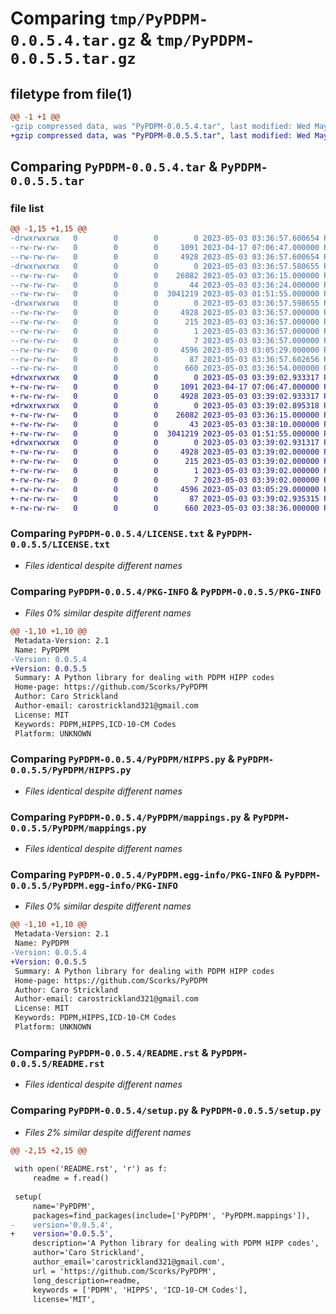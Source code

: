 # Comparing `tmp/PyPDPM-0.0.5.4.tar.gz` & `tmp/PyPDPM-0.0.5.5.tar.gz`

## filetype from file(1)

```diff
@@ -1 +1 @@
-gzip compressed data, was "PyPDPM-0.0.5.4.tar", last modified: Wed May  3 03:36:57 2023, max compression
+gzip compressed data, was "PyPDPM-0.0.5.5.tar", last modified: Wed May  3 03:39:02 2023, max compression
```

## Comparing `PyPDPM-0.0.5.4.tar` & `PyPDPM-0.0.5.5.tar`

### file list

```diff
@@ -1,15 +1,15 @@
-drwxrwxrwx   0        0        0        0 2023-05-03 03:36:57.600654 PyPDPM-0.0.5.4/
--rw-rw-rw-   0        0        0     1091 2023-04-17 07:06:47.000000 PyPDPM-0.0.5.4/LICENSE.txt
--rw-rw-rw-   0        0        0     4928 2023-05-03 03:36:57.600654 PyPDPM-0.0.5.4/PKG-INFO
-drwxrwxrwx   0        0        0        0 2023-05-03 03:36:57.580655 PyPDPM-0.0.5.4/PyPDPM/
--rw-rw-rw-   0        0        0    26082 2023-05-03 03:36:15.000000 PyPDPM-0.0.5.4/PyPDPM/HIPPS.py
--rw-rw-rw-   0        0        0       44 2023-05-03 03:36:24.000000 PyPDPM-0.0.5.4/PyPDPM/__init__.py
--rw-rw-rw-   0        0        0  3041219 2023-05-03 01:51:55.000000 PyPDPM-0.0.5.4/PyPDPM/mappings.py
-drwxrwxrwx   0        0        0        0 2023-05-03 03:36:57.598655 PyPDPM-0.0.5.4/PyPDPM.egg-info/
--rw-rw-rw-   0        0        0     4928 2023-05-03 03:36:57.000000 PyPDPM-0.0.5.4/PyPDPM.egg-info/PKG-INFO
--rw-rw-rw-   0        0        0      215 2023-05-03 03:36:57.000000 PyPDPM-0.0.5.4/PyPDPM.egg-info/SOURCES.txt
--rw-rw-rw-   0        0        0        1 2023-05-03 03:36:57.000000 PyPDPM-0.0.5.4/PyPDPM.egg-info/dependency_links.txt
--rw-rw-rw-   0        0        0        7 2023-05-03 03:36:57.000000 PyPDPM-0.0.5.4/PyPDPM.egg-info/top_level.txt
--rw-rw-rw-   0        0        0     4596 2023-05-03 03:05:29.000000 PyPDPM-0.0.5.4/README.rst
--rw-rw-rw-   0        0        0       87 2023-05-03 03:36:57.602656 PyPDPM-0.0.5.4/setup.cfg
--rw-rw-rw-   0        0        0      660 2023-05-03 03:36:54.000000 PyPDPM-0.0.5.4/setup.py
+drwxrwxrwx   0        0        0        0 2023-05-03 03:39:02.933317 PyPDPM-0.0.5.5/
+-rw-rw-rw-   0        0        0     1091 2023-04-17 07:06:47.000000 PyPDPM-0.0.5.5/LICENSE.txt
+-rw-rw-rw-   0        0        0     4928 2023-05-03 03:39:02.933317 PyPDPM-0.0.5.5/PKG-INFO
+drwxrwxrwx   0        0        0        0 2023-05-03 03:39:02.895318 PyPDPM-0.0.5.5/PyPDPM/
+-rw-rw-rw-   0        0        0    26082 2023-05-03 03:36:15.000000 PyPDPM-0.0.5.5/PyPDPM/HIPPS.py
+-rw-rw-rw-   0        0        0       43 2023-05-03 03:38:10.000000 PyPDPM-0.0.5.5/PyPDPM/__init__.py
+-rw-rw-rw-   0        0        0  3041219 2023-05-03 01:51:55.000000 PyPDPM-0.0.5.5/PyPDPM/mappings.py
+drwxrwxrwx   0        0        0        0 2023-05-03 03:39:02.931317 PyPDPM-0.0.5.5/PyPDPM.egg-info/
+-rw-rw-rw-   0        0        0     4928 2023-05-03 03:39:02.000000 PyPDPM-0.0.5.5/PyPDPM.egg-info/PKG-INFO
+-rw-rw-rw-   0        0        0      215 2023-05-03 03:39:02.000000 PyPDPM-0.0.5.5/PyPDPM.egg-info/SOURCES.txt
+-rw-rw-rw-   0        0        0        1 2023-05-03 03:39:02.000000 PyPDPM-0.0.5.5/PyPDPM.egg-info/dependency_links.txt
+-rw-rw-rw-   0        0        0        7 2023-05-03 03:39:02.000000 PyPDPM-0.0.5.5/PyPDPM.egg-info/top_level.txt
+-rw-rw-rw-   0        0        0     4596 2023-05-03 03:05:29.000000 PyPDPM-0.0.5.5/README.rst
+-rw-rw-rw-   0        0        0       87 2023-05-03 03:39:02.935315 PyPDPM-0.0.5.5/setup.cfg
+-rw-rw-rw-   0        0        0      660 2023-05-03 03:38:36.000000 PyPDPM-0.0.5.5/setup.py
```

### Comparing `PyPDPM-0.0.5.4/LICENSE.txt` & `PyPDPM-0.0.5.5/LICENSE.txt`

 * *Files identical despite different names*

### Comparing `PyPDPM-0.0.5.4/PKG-INFO` & `PyPDPM-0.0.5.5/PKG-INFO`

 * *Files 0% similar despite different names*

```diff
@@ -1,10 +1,10 @@
 Metadata-Version: 2.1
 Name: PyPDPM
-Version: 0.0.5.4
+Version: 0.0.5.5
 Summary: A Python library for dealing with PDPM HIPP codes
 Home-page: https://github.com/Scorks/PyPDPM
 Author: Caro Strickland
 Author-email: carostrickland321@gmail.com
 License: MIT
 Keywords: PDPM,HIPPS,ICD-10-CM Codes
 Platform: UNKNOWN
```

### Comparing `PyPDPM-0.0.5.4/PyPDPM/HIPPS.py` & `PyPDPM-0.0.5.5/PyPDPM/HIPPS.py`

 * *Files identical despite different names*

### Comparing `PyPDPM-0.0.5.4/PyPDPM/mappings.py` & `PyPDPM-0.0.5.5/PyPDPM/mappings.py`

 * *Files identical despite different names*

### Comparing `PyPDPM-0.0.5.4/PyPDPM.egg-info/PKG-INFO` & `PyPDPM-0.0.5.5/PyPDPM.egg-info/PKG-INFO`

 * *Files 0% similar despite different names*

```diff
@@ -1,10 +1,10 @@
 Metadata-Version: 2.1
 Name: PyPDPM
-Version: 0.0.5.4
+Version: 0.0.5.5
 Summary: A Python library for dealing with PDPM HIPP codes
 Home-page: https://github.com/Scorks/PyPDPM
 Author: Caro Strickland
 Author-email: carostrickland321@gmail.com
 License: MIT
 Keywords: PDPM,HIPPS,ICD-10-CM Codes
 Platform: UNKNOWN
```

### Comparing `PyPDPM-0.0.5.4/README.rst` & `PyPDPM-0.0.5.5/README.rst`

 * *Files identical despite different names*

### Comparing `PyPDPM-0.0.5.4/setup.py` & `PyPDPM-0.0.5.5/setup.py`

 * *Files 2% similar despite different names*

```diff
@@ -2,15 +2,15 @@
 
 with open('README.rst', 'r') as f:
     readme = f.read()
 
 setup(
     name='PyPDPM',
     packages=find_packages(include=['PyPDPM', 'PyPDPM.mappings']),
-    version='0.0.5.4',
+    version='0.0.5.5',
     description='A Python library for dealing with PDPM HIPP codes',
     author='Caro Strickland',
     author_email='carostrickland321@gmail.com',
     url = 'https://github.com/Scorks/PyPDPM',
     long_description=readme,
     keywords = ['PDPM', 'HIPPS', 'ICD-10-CM Codes'],
     license='MIT',
```

